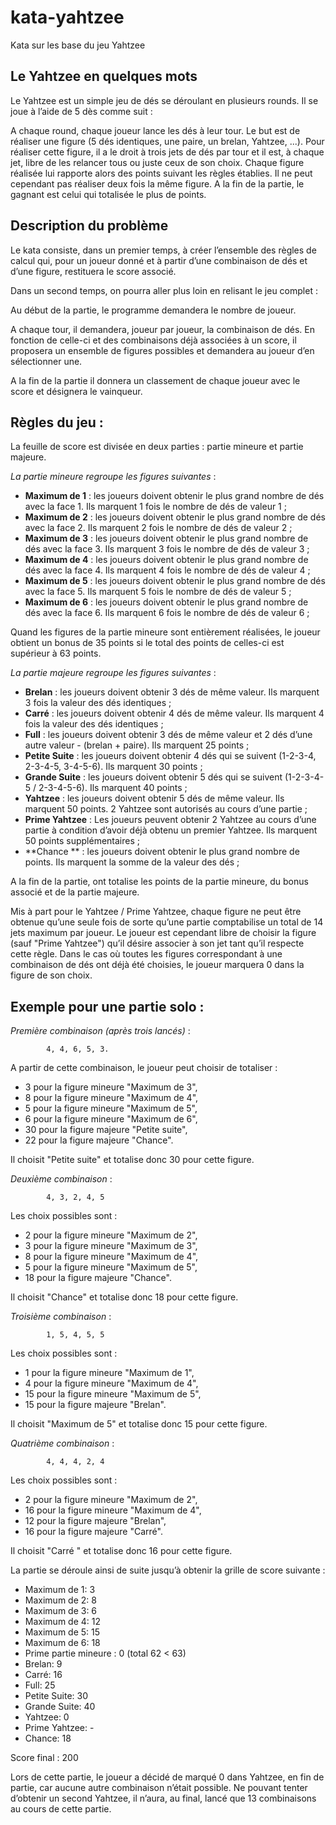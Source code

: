 # kata-yahtzee
Kata sur les base du jeu Yahtzee

## Le Yahtzee en quelques mots

Le Yahtzee est un simple jeu de dés se déroulant en plusieurs rounds. Il se joue à l’aide de 5 dès comme suit :

A chaque round, chaque joueur lance les dés à leur tour. Le but est de réaliser une figure (5 dés identiques, une paire, un brelan, Yahtzee, ...). Pour réaliser cette figure, il a le droit à trois jets de dés par tour et il est, à chaque jet, libre de les relancer tous ou juste ceux de son choix. Chaque figure réalisée lui rapporte alors des points suivant les règles établies. Il ne peut cependant pas réaliser deux fois la même figure. A la fin de la partie, le gagnant est celui qui totalisée le plus de points.

## Description du problème

Le kata consiste, dans un premier temps,  à créer l’ensemble des règles de calcul qui, pour un joueur donné et à partir d’une combinaison de dés et d’une figure, restituera le score associé.

Dans un second temps, on pourra aller plus loin en relisant le jeu complet :

Au début de la partie, le programme demandera le nombre de joueur.

A chaque tour, il demandera, joueur par joueur, la combinaison de dés. En fonction de celle-ci et des combinaisons déjà associées à un score, il proposera un ensemble de figures possibles et demandera au joueur d’en sélectionner une.

A la fin de la partie il donnera un classement de chaque joueur avec le score et désignera le vainqueur.

## Règles du jeu :

La feuille de score est divisée en deux parties : partie mineure et partie majeure.

_La partie mineure regroupe les figures suivantes_ :

- **Maximum de 1** : les joueurs doivent obtenir le plus grand nombre de dés avec la face 1. Ils marquent 1 fois le nombre de dés de valeur 1 ;
- **Maximum de 2** : les joueurs doivent obtenir le plus grand nombre de dés avec la face 2. Ils marquent 2 fois le nombre de dés de valeur 2 ;
- **Maximum de 3** : les joueurs doivent obtenir le plus grand nombre de dés avec la face 3. Ils marquent 3 fois le nombre de dés de valeur 3 ;
- **Maximum de 4** : les joueurs doivent obtenir le plus grand nombre de dés avec la face 4. Ils marquent 4 fois le nombre de dés de valeur 4 ;
- **Maximum de 5** : les joueurs doivent obtenir le plus grand nombre de dés avec la face 5. Ils marquent 5 fois le nombre de dés de valeur 5 ;
- **Maximum de 6** : les joueurs doivent obtenir le plus grand nombre de dés avec la face 6. Ils marquent 6 fois le nombre de dés de valeur 6 ;

Quand les figures de la partie mineure sont entièrement réalisées, le joueur obtient un bonus de 35 points si le total des points de celles-ci est supérieur à 63 points.

_La partie majeure regroupe les figures suivantes_ :

- **Brelan**        : les joueurs doivent obtenir 3 dés de même valeur. Ils marquent 3 fois la valeur des dés identiques ;
- **Carré**         : les joueurs doivent obtenir 4 dés de même valeur. Ils marquent 4 fois la valeur des dés identiques ;
- **Full**          : les joueurs doivent obtenir 3 dés de même valeur et 2 dés d’une autre valeur - (brelan + paire). Ils marquent 25 points ;
- **Petite Suite**  : les joueurs doivent obtenir 4 dés qui se suivent (1-2-3-4, 2-3-4-5, 3-4-5-6). Ils marquent 30 points ;
- **Grande Suite**  : les joueurs doivent obtenir 5 dés qui se suivent (1-2-3-4-5 / 2-3-4-5-6). Ils marquent 40 points ;
- **Yahtzee**       : les joueurs doivent obtenir 5 dés de même valeur. Ils marquent 50 points. 2 Yahtzee sont autorisés au cours d’une partie ;
- **Prime Yahtzee** : Les joueurs peuvent obtenir 2 Yahtzee au cours d’une partie à condition d’avoir déjà obtenu un premier Yahtzee. Ils marquent 50 points supplémentaires ;
- **Chance **       : les joueurs doivent obtenir le plus grand nombre de points. Ils marquent la somme de la valeur des dés ;

A la fin de la partie, ont totalise les points de la partie mineure, du bonus associé et de la partie majeure.

Mis à part pour le Yahtzee / Prime Yahtzee, chaque figure ne peut être obtenue qu’une seule fois de sorte qu’une partie comptabilise un total de 14 jets maximum par joueur. Le joueur est cependant libre de choisir la figure (sauf "Prime Yahtzee") qu’il désire associer à son jet tant qu’il respecte cette règle. Dans le cas où toutes les figures correspondant à une combinaison de dés ont déjà été choisies, le joueur marquera 0 dans la figure de son choix.

## Exemple pour une partie solo :

_Première combinaison (après trois lancés)_ :

            4, 4, 6, 5, 3.

A partir de cette combinaison, le joueur peut choisir de totaliser :

- 3 pour la figure mineure "Maximum de 3",
- 8 pour la figure mineure "Maximum de 4",
- 5 pour la figure mineure "Maximum de 5",
- 6 pour la figure mineure "Maximum de 6",
- 30 pour la figure majeure "Petite suite",
- 22 pour la figure majeure "Chance".

Il choisit "Petite suite" et totalise donc 30 pour cette figure.

_Deuxième combinaison_ :

            4, 3, 2, 4, 5

Les choix possibles sont :

- 2 pour la figure mineure "Maximum de 2",
- 3 pour la figure mineure "Maximum de 3",
- 8 pour la figure mineure "Maximum de 4",
- 5 pour la figure mineure "Maximum de 5",
- 18 pour la figure majeure "Chance".

Il choisit "Chance" et totalise donc 18 pour cette figure.

_Troisième combinaison_ :

            1, 5, 4, 5, 5

Les choix possibles sont :

- 1 pour la figure mineure "Maximum de 1",
- 4 pour la figure mineure "Maximum de 4",
- 15 pour la figure mineure "Maximum de 5",
- 15 pour la figure majeure "Brelan".

Il choisit "Maximum de 5" et totalise donc 15 pour cette figure.

_Quatrième combinaison_ :

            4, 4, 4, 2, 4

Les choix possibles sont :

- 2 pour la figure mineure "Maximum de 2",
- 16 pour la figure mineure "Maximum de 4",
- 12 pour la figure majeure "Brelan",
- 16 pour la figure majeure "Carré".

Il choisit "Carré " et totalise donc 16 pour cette figure.

La partie se déroule ainsi de suite jusqu’à obtenir la grille de score suivante :

- Maximum de 1: 3
- Maximum de 2: 8
- Maximum de 3: 6
- Maximum de 4: 12
- Maximum de 5: 15
- Maximum de 6: 18
- Prime partie mineure : 0 (total 62 < 63)
- Brelan: 9
- Carré: 16
- Full: 25
- Petite Suite: 30
- Grande Suite: 40
- Yahtzee: 0
- Prime Yahtzee: -
- Chance: 18

Score final : 200

Lors de cette partie, le joueur a décidé de marqué 0 dans Yahtzee, en fin de partie, car aucune autre combinaison n’était possible. Ne pouvant tenter d’obtenir un second Yahtzee, il n’aura, au final, lancé que 13 combinaisons au cours de cette partie.

